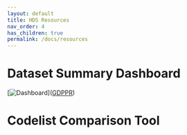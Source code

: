 ```yaml
---
layout: default
title: HDS Resources
nav_order: 4
has_children: true
permalink: /docs/resources
---
```


# Dataset Summary Dashboard

[![Dashboard](https://fionnachalmers.github.io/BHF-DSC-HDS-documentation/assets/images/dashboard.png)](<a href="http://example.com" target="_blank">GDPPR</a>)


# Codelist Comparison Tool

